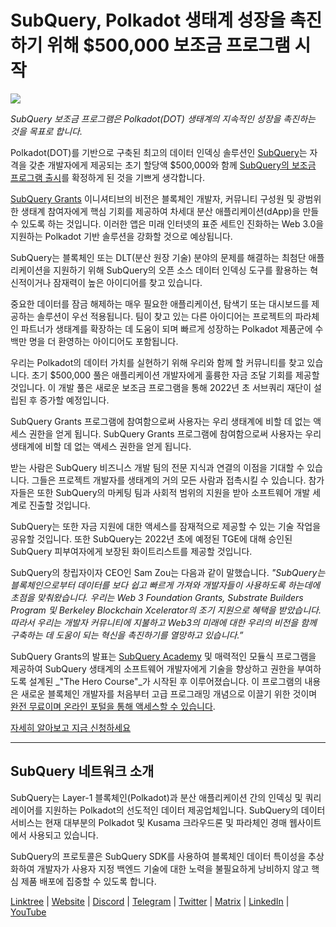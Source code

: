 # SubQuery, Polkadot 생태계 성장을 촉진하기 위해 $500,000 보조금 프로그램 시작

![](https://cdn-images-1.medium.com/max/800/1*LsQkybCuzuopypGKyKkPAA.png)

_SubQuery 보조금 프로그램은 Polkadot(DOT) 생태계의 지속적인 성장을 촉진하는 것을 목표로 합니다._

Polkadot(DOT)를 기반으로 구축된 최고의 데이터 인덱싱 솔루션인 [SubQuery](https://subquery.network/)는 자격을 갖춘 개발자에게 제공되는 초기 할당액 $500,000와 함께 [SubQuery의 보조금 프로그램 출시](https://subquery.network/grants)를 확정하게 된 것을 기쁘게 생각합니다.

[SubQuery Grants](https://subquery.network/grants) 이니셔티브의 비전은 블록체인 개발자, 커뮤니티 구성원 및 광범위한 생태계 참여자에게 핵심 기회를 제공하여 차세대 분산 애플리케이션(dApp)을 만들 수 있도록 하는 것입니다. 이러한 앱은 미래 인터넷의 표준 세트인 진화하는 Web 3.0을 지원하는 Polkadot 기반 솔루션을 강화할 것으로 예상됩니다.

SubQuery는 블록체인 또는 DLT(분산 원장 기술) 분야의 문제를 해결하는 최첨단 애플리케이션을 지원하기 위해 SubQuery의 오픈 소스 데이터 인덱싱 도구를 활용하는 혁신적이거나 잠재력이 높은 아이디어를 찾고 있습니다.

중요한 데이터를 잠금 해제하는 매우 필요한 애플리케이션, 탐색기 또는 대시보드를 제공하는 솔루션이 우선 적용됩니다. 팀이 찾고 있는 다른 아이디어는 프로젝트의 파라체인 파트너가 생태계를 확장하는 데 도움이 되며 빠르게 성장하는 Polkadot 제품군에 수백만 명을 더 환영하는 아이디어도 포함됩니다.

우리는 Polkadot의 데이터 가치를 실현하기 위해 우리와 함께 할 커뮤니티를 찾고 있습니다. 초기 $500,000 풀은 애플리케이션 개발자에게 훌륭한 자금 조달 기회를 제공할 것입니다. 이 개발 풀은 새로운 보조금 프로그램을 통해 2022년 초 서브쿼리 재단이 설립된 후 증가할 예정입니다.

SubQuery Grants 프로그램에 참여함으로써 사용자는 우리 생태계에 비할 데 없는 액세스 권한을 얻게 됩니다. SubQuery Grants 프로그램에 참여함으로써 사용자는 우리 생태계에 비할 데 없는 액세스 권한을 얻게 됩니다.

받는 사람은 SubQuery 비즈니스 개발 팀의 전문 지식과 연결의 이점을 기대할 수 있습니다. 그들은 프로젝트 개발자를 생태계의 거의 모든 사람과 접촉시킬 수 있습니다. 참가자들은 또한 SubQuery의 마케팅 팀과 사회적 범위의 지원을 받아 소프트웨어 개발 세계로 진출할 것입니다.

SubQuery는 또한 자금 지원에 대한 액세스를 잠재적으로 제공할 수 있는 기술 작업을 공유할 것입니다. 또한 SubQuery는 2022년 초에 예정된 TGE에 대해 승인된 SubQuery 피부여자에게 보장된 화이트리스트를 제공할 것입니다.

SubQuery의 창립자이자 CEO인 Sam Zou는 다음과 같이 말했습니다. _"SubQuery는 블록체인으로부터 데이터를 보다 쉽고 빠르게 가져와 개발자들이 사용하도록 하는데에 초점을 맞춰왔습니다. 우리는 Web 3 Foundation Grants, Substrate Builders Program 및 Berkeley Blockchain Xcelerator의 조기 지원으로 혜택을 받았습니다. 따라서 우리는 개발자 커뮤니티에 지불하고 Web3의 미래에 대한 우리의 비전을 함께 구축하는 데 도움이 되는 혁신을 촉진하기를 열망하고 있습니다.”_

SubQuery Grants의 발표는 [SubQuery Academy](https://subquery.medium.com/subquery-launches-the-subquery-academy-9505dc66a01) 및 매력적인 모듈식 프로그램을 제공하여 SubQuery 생태계의 소프트웨어 개발자에게 기술을 향상하고 권한을 부여하도록 설계된 _"The Hero Course"_가 시작된 후 이루어졌습니다. 이 프로그램의 내용은 새로운 블록체인 개발자를 처음부터 고급 프로그래밍 개념으로 이끌기 위한 것이며 [완전 무료이며 온라인 포털을 통해 액세스할 수 있습니다](https://subquery.coassemble.com/unlock/dOKZW6O#/).

[자세히 알아보고 지금 신청하세요](https://subquery.network/grants)

---

## SubQuery 네트워크 소개

SubQuery는 Layer-1 블록체인(Polkadot)과 분산 애플리케이션 간의 인덱싱 및 쿼리 레이어를 지원하는 Polkadot의 선도적인 데이터 제공업체입니다. SubQuery의 데이터 서비스는 현재 대부분의 Polkadot 및 Kusama 크라우드론 및 파라체인 경매 웹사이트에서 사용되고 있습니다.

SubQuery의 프로토콜은 SubQuery SDK를 사용하여 블록체인 데이터 특이성을 추상화하여 개발자가 사용자 지정 백엔드 기술에 대한 노력을 불필요하게 낭비하지 않고 핵심 제품 배포에 집중할 수 있도록 합니다.

[Linktree](https://linktr.ee/subquerynetwork) | [Website](https://subquery.network/) | [Discord](https://discord.com/invite/78zg8aBSMG) | [Telegram](https://t.me/subquerynetwork) | [Twitter](https://twitter.com/subquerynetwork) | [Matrix](https://matrix.to/#/#subquery:matrix.org) | [LinkedIn](https://www.linkedin.com/company/subquery) | [YouTube](https://www.youtube.com/channel/UCi1a6NUUjegcLHDFLr7CqLw)
